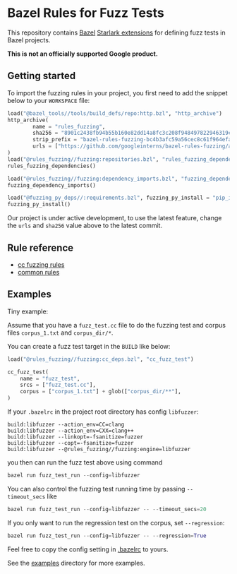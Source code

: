 # Bazel Rules for Fuzz Tests

This repository contains [Bazel](https://bazel.build/)
[Starlark extensions](https://docs.bazel.build/versions/master/skylark/concepts.html)
for defining fuzz tests in Bazel projects. 

**This is not an officially supported Google product.**

## Getting started

To import the fuzzing rules in your project, you first need to add the snippet below to your `WORKSPACE` file:

```python
load("@bazel_tools//tools/build_defs/repo:http.bzl", "http_archive")
http_archive(
        name = "rules_fuzzing",
        sha256 = "8901c2438fb94b55b160e82dd14a8fc3c208f948497822946319c60939c34c4f",
        strip_prefix = "bazel-rules-fuzzing-bc4b3afc59a56cec8c61f964efa93fa81e3eb6a8",
        urls = ["https://github.com/googleinterns/bazel-rules-fuzzing/archive/bc4b3afc59a56cec8c61f964efa93fa81e3eb6a8.zip"],
)
load("@rules_fuzzing//fuzzing:repositories.bzl", "rules_fuzzing_dependencies")
rules_fuzzing_dependencies()

load("@rules_fuzzing//fuzzing:dependency_imports.bzl", "fuzzing_dependency_imports")
fuzzing_dependency_imports()

load("@fuzzing_py_deps//:requirements.bzl", fuzzing_py_install = "pip_install")
fuzzing_py_install()
```

Our project is under active development, to use the latest feature, 
change the `urls` and `sha256` value above to the latest commit.

## Rule reference

* [cc fuzzing rules](fuzzing/cc_deps.bzl)
* [common rules](fuzzing/common.bzl)

## Examples

Tiny example:

Assume that you have a `fuzz_test.cc` file to do the fuzzing test and corpus files `corpus_1.txt` and `corpus_dir/*`.

You can create a fuzz test target in the `BUILD` like below:

```python
load("@rules_fuzzing//fuzzing:cc_deps.bzl", "cc_fuzz_test")

cc_fuzz_test(
    name = "fuzz_test",
    srcs = ["fuzz_test.cc"],
    corpus = ["corpus_1.txt"] + glob(["corpus_dir/**"],
)
```

If your `.bazelrc` in the project root directory has config `libfuzzer`:

```
build:libfuzzer --action_env=CC=clang
build:libfuzzer --action_env=CXX=clang++
build:libfuzzer --linkopt=-fsanitize=fuzzer
build:libfuzzer --copt=-fsanitize=fuzzer
build:libfuzzer --@rules_fuzzing//fuzzing:engine=libfuzzer
```

you then can run the fuzz test above using command

```python
bazel run fuzz_test_run --config=libfuzzer
```

You can also control the fuzzing test running time by passing `--timeout_secs` like

```python
bazel run fuzz_test_run --config=libfuzzer -- --timeout_secs=20
```

If you only want to run the regression test on the corpus, set `--regression`:

```python
bazel run fuzz_test_run --config=libfuzzer -- --regression=True
```

Feel free to copy the config setting in [.bazelrc](https://github.com/googleinterns/bazel-rules-fuzzing/blob/master/.bazelrc) to yours.


See the [examples](https://github.com/googleinterns/bazel-rules-fuzzing/tree/master/examples)
directory for more examples.
